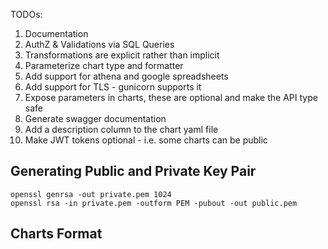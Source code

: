 TODOs:
1. Documentation
1. AuthZ & Validations via SQL Queries
1. Transformations are explicit rather than implicit
1. Parameterize chart type and formatter
1. Add support for athena and google spreadsheets
1. Add support for TLS - gunicorn supports it
1. Expose parameters in charts, these are optional and make the API type safe
1. Generate swagger documentation
1. Add a description column to the chart yaml file
1. Make JWT tokens optional - i.e. some charts can be public


Generating Public and Private Key Pair
--------------------------------------

```
openssl genrsa -out private.pem 1024
openssl rsa -in private.pem -outform PEM -pubout -out public.pem
```




Charts Format
-------------
